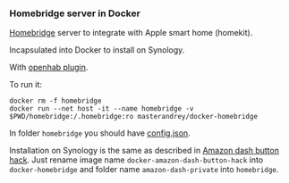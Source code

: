 ### Homebridge server in Docker

[Homebridge](https://www.npmjs.com/package/homebridge) server to integrate with 
Apple smart home (homekit).

Incapsulated into Docker to install on Synology.

With [openhab plugin](https://www.npmjs.com/package/homebridge-openhab).

To run it:
```
docker rm -f homebridge
docker run --net host -it --name homebridge -v $PWD/homebridge:/.homebridge:ro masterandrey/docker-homebridge
```

In folder `homebridge` you should have [config.json](https://github.com/masterandrey/docker-homebridge/blob/master/config.json).

Installation on Synology is the same as described in [Amazon dash button hack](http://masterandrey.com/posts/en/amazon_dash_button_hack_install/).
Just rename image name `docker-amazon-dash-button-hack` into `docker-homebridge` and
folder name `amazon-dash-private` into `homebridge`.

